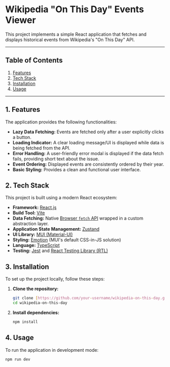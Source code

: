 # Wikipedia "On This Day" Events Viewer

This project implements a simple React application that fetches and displays historical events from Wikipedia's "On This Day" API.

---

## Table of Contents

1.  [Features](#features)
2.  [Tech Stack](#tech-stack)
3.  [Installation](#installation)
4.  [Usage](#usage)

---

## 1. Features

The application provides the following functionalities:

- **Lazy Data Fetching:** Events are fetched only after a user explicitly clicks a button.
- **Loading Indicator:** A clear loading message/UI is displayed while data is being fetched from the API.
- **Error Handling:** A user-friendly error modal is displayed if the data fetch fails, providing short text about the issue.
- **Event Ordering:** Displayed events are consistently ordered by their year.
- **Basic Styling:** Provides a clean and functional user interface.

## 2. Tech Stack

This project is built using a modern React ecosystem:

- **Framework:** [React.js](https://react.dev/)
- **Build Tool:** [Vite](https://vitejs.dev/)
- **Data Fetching:** Native [Browser `fetch` API](https://developer.mozilla.org/en-US/docs/Web/API/Fetch_API) wrapped in a custom abstraction layer.
- **Application State Management:** [Zustand](https://zustand-zustand.netlify.app/)
- **UI Library:** [MUI (Material-UI)](https://mui.com/)
- **Styling:** [Emotion](https://emotion.sh/docs/introduction) (MUI's default CSS-in-JS solution)
- **Language:** [TypeScript](https://www.typescriptlang.org/)
- **Testing:** [Jest](https://jestjs.io/) and [React Testing Library (RTL)](https://testing-library.com/react/)

## 3. Installation

To set up the project locally, follow these steps:

1.  **Clone the repository:**
    ```bash
    git clone [https://github.com/your-username/wikipedia-on-this-day.git](https://github.com/your-username/wikipedia-on-this-day.git)
    cd wikipedia-on-this-day
    ```
2.  **Install dependencies:**
    ```bash
    npm install
    ```

## 4. Usage

To run the application in development mode:

```bash
npm run dev
```
